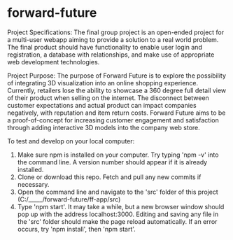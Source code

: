 # forward-future
Project Specifications:
The final group project is an open-ended project for a multi-user webapp aiming to provide a solution to a real world problem. The final product should have functionality to enable user login and registration, a database with relationships, and make use of appropriate web development technologies.

Project Purpose:
The purpose of Forward Future is to explore the possibility of integrating 3D visualization into an online shopping experience. Currently, retailers lose the ability to showcase a 360 degree full detail view of their product when selling on the internet. The disconnect between customer expectations and actual product can impact companies negatively, with reputation and item return costs. Forward Future aims to be a proof-of-concept for increasing customer engagement and satisfaction through adding interactive 3D models into the company web store.

To test and develop on your local computer:
1) Make sure npm is installed on your computer. Try typing 'npm -v' into the command line. A version number should appear if it is already installed.
2) Clone or download this repo. Fetch and pull any new commits if necessary.
3) Open the command line and navigate to the 'src' folder of this project (C:/_____/forward-future/ff-app/src)
4) Type 'npm start'. It may take a while, but a new browser window should pop up with the address localhost:3000. Editing and saving any file in the 'src' folder should make the page reload automatically. If an error occurs, try 'npm install', then 'npm start'.
